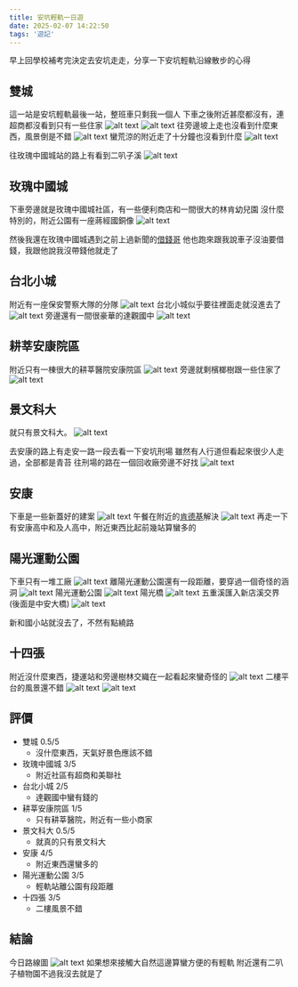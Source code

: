```yaml
---
title: 安坑輕軌一日遊
date: 2025-02-07 14:22:50
tags: '遊記'
---
```


早上回學校補考完決定去安坑走走，分享一下安坑輕軌沿線散步的心得

## 雙城
這一站是安坑輕軌最後一站，整班車只剩我一個人
下車之後附近甚麼都沒有，連超商都沒看到只有一些住家
![alt text](images/20250207/20250207_101525.jpg)
![alt text](images/20250207/20250207_101723.jpg)
往旁邊坡上走也沒看到什麼東西，風景倒是不錯
![alt text](images/20250207/20250207_102027.jpg)
蠻荒涼的附近走了十分鐘也沒看到什麼
![alt text](images/20250207/20250207_102329.jpg)

往玫瑰中國城站的路上有看到二叭子溪
![alt text](images/20250207/20250207_103525.jpg)

## 玫瑰中國城
下車旁邊就是玫瑰中國城社區，有一些便利商店和一間很大的林肯幼兒園
沒什麼特別的，附近公園有一座蔣經國銅像
![alt text](images/20250207/20250207_104433.jpg)

然後我還在玫瑰中國城遇到之前上過新聞的[借錢哥](https://www.youtube.com/watch?v=NFgCkhGhBJU)
他也跑來跟我說車子沒油要借錢，我跟他說我沒帶錢他就走了

## 台北小城
附近有一座保安警察大隊的分隊
![alt text](images/20250207/20250207_105223.jpg)
台北小城似乎要往裡面走就沒進去了
![alt text](images/20250207/20250207_105345.jpg)
旁邊還有一間很豪華的達觀國中
![alt text](images/20250207/20250207_105508.jpg)

## 耕莘安康院區
附近只有一棟很大的耕莘醫院安康院區
![alt text](images/20250207/20250207_110011.jpg)
旁邊就剩檳榔樹跟一些住家了
![alt text](images/20250207/20250207_105907_exported_966_1738897284156.jpg)

## 景文科大
就只有景文科大。
![alt text](images/20250207/20250207_110722.jpg)

去安康的路上有走安一路一段去看一下安坑刑場
雖然有人行道但看起來很少人走過，全部都是青苔
往刑場的路在一個回收廠旁邊不好找
![alt text](images/20250207/20250207_113158.jpg)

## 安康
下車是一些新蓋好的建案
![alt text](images/20250207/20250207_123417.jpg)
午餐在附近的[肯德基](https://maps.app.goo.gl/HGMpBsp6DJCde3Az9)解決
![alt text](images/20250207/20250207_115045.jpg)
再走一下有安康高中和及人高中，附近東西比起前幾站算蠻多的

## 陽光運動公園
下車只有一堆工廠
![alt text](images/20250207/20250207_124518.jpg)
離陽光運動公園還有一段距離，要穿過一個奇怪的涵洞
![alt text](images/20250207/20250207_125142.jpg)
陽光運動公園
![alt text](images/20250207/20250207_125541.jpg)
陽光橋
![alt text](images/20250207/20250207_125710.jpg)
五重溪匯入新店溪交界(後面是中安大橋)
![alt text](images/20250207/20250207_130915.jpg)

新和國小站就沒去了，不然有點繞路

## 十四張
附近沒什麼東西，捷運站和旁邊樹林交織在一起看起來蠻奇怪的
![alt text](images/20250207/20250207_131818.jpg)
二樓平台的風景還不錯
![alt text](images/20250207/20250207_132303.jpg)
![alt text](images/20250207/20250207_132333.jpg)

## 評價
- 雙城 0.5/5 
    - 沒什麼東西，天氣好景色應該不錯
- 玫瑰中國城 3/5 
    - 附近社區有超商和美聯社
-   台北小城 2/5 
    - 達觀國中蠻有錢的
- 耕莘安康院區 1/5 
    - 只有耕莘醫院，附近有一些小商家
- 景文科大 0.5/5 
    - 就真的只有景文科大
- 安康 4/5 
    - 附近東西還蠻多的
- 陽光運動公園 3/5 
    - 輕軌站離公園有段距離
- 十四張 3/5 
    - 二樓風景不錯

## 結論
今日路線圖
![alt text](images/20250207/image.png)
如果想來接觸大自然這邊算蠻方便的有輕軌
附近還有二叭子植物園不過我沒去就是了